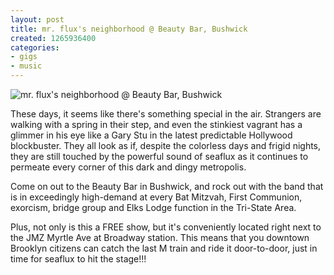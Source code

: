 ```yaml
---
layout: post
title: mr. flux's neighborhood @ Beauty Bar, Bushwick
created: 1265936400
categories: 
- gigs
- music
---
```

![mr. flux's neighborhood @ Beauty Bar, Bushwick](http://files.bubblehouse.org.s3.amazonaws.com/flyers/2010-02-11_flyer_lowres.jpg)

These days, it seems like there's something special in the air. Strangers are walking with a spring in their step, and even the stinkiest vagrant has a glimmer in his eye like a Gary Stu in the latest predictable Hollywood blockbuster. They all look as if, despite the colorless days and frigid nights, they are still touched by the powerful sound of seaflux as it continues to permeate every corner of this dark and dingy metropolis.

Come on out to the Beauty Bar in Bushwick, and rock out with the band that is in exceedingly high-demand at every Bat Mitzvah, First Communion, exorcism, bridge group and Elks Lodge function in the Tri-State Area.

Plus, not only is this a FREE show, but it's conveniently located right next to the JMZ Myrtle Ave at Broadway station. This means that you downtown Brooklyn citizens can catch the last M train and ride it door-to-door, just in time for seaflux to hit the stage!!!
